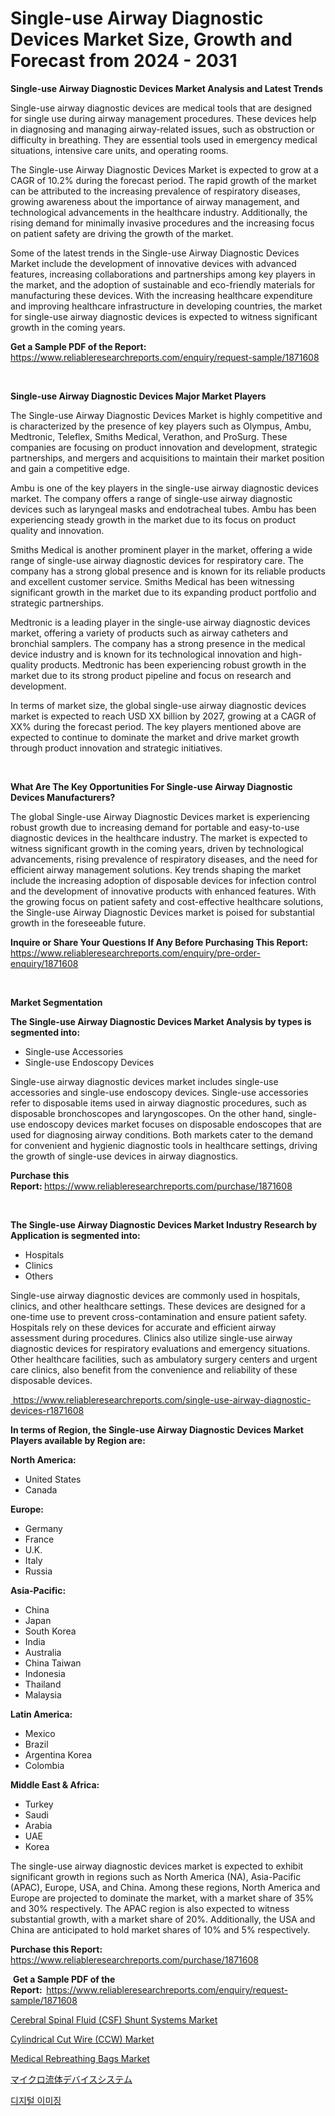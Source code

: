 <p><h1>Single-use Airway Diagnostic Devices Market Size, Growth and Forecast from 2024 - 2031</h1></p><p><strong>Single-use Airway Diagnostic Devices Market Analysis and Latest Trends</strong></p>
<p><p>Single-use airway diagnostic devices are medical tools that are designed for single use during airway management procedures. These devices help in diagnosing and managing airway-related issues, such as obstruction or difficulty in breathing. They are essential tools used in emergency medical situations, intensive care units, and operating rooms.</p><p>The Single-use Airway Diagnostic Devices Market is expected to grow at a CAGR of 10.2% during the forecast period. The rapid growth of the market can be attributed to the increasing prevalence of respiratory diseases, growing awareness about the importance of airway management, and technological advancements in the healthcare industry. Additionally, the rising demand for minimally invasive procedures and the increasing focus on patient safety are driving the growth of the market.</p><p>Some of the latest trends in the Single-use Airway Diagnostic Devices Market include the development of innovative devices with advanced features, increasing collaborations and partnerships among key players in the market, and the adoption of sustainable and eco-friendly materials for manufacturing these devices. With the increasing healthcare expenditure and improving healthcare infrastructure in developing countries, the market for single-use airway diagnostic devices is expected to witness significant growth in the coming years.</p></p>
<p><strong>Get a Sample PDF of the Report:&nbsp;</strong> <a href="https://www.reliableresearchreports.com/enquiry/request-sample/1871608">https://www.reliableresearchreports.com/enquiry/request-sample/1871608</a></p>
<p>&nbsp;</p>
<p><strong>Single-use Airway Diagnostic Devices Major Market Players</strong></p>
<p><p>The Single-use Airway Diagnostic Devices Market is highly competitive and is characterized by the presence of key players such as Olympus, Ambu, Medtronic, Teleflex, Smiths Medical, Verathon, and ProSurg. These companies are focusing on product innovation and development, strategic partnerships, and mergers and acquisitions to maintain their market position and gain a competitive edge.</p><p>Ambu is one of the key players in the single-use airway diagnostic devices market. The company offers a range of single-use airway diagnostic devices such as laryngeal masks and endotracheal tubes. Ambu has been experiencing steady growth in the market due to its focus on product quality and innovation.</p><p>Smiths Medical is another prominent player in the market, offering a wide range of single-use airway diagnostic devices for respiratory care. The company has a strong global presence and is known for its reliable products and excellent customer service. Smiths Medical has been witnessing significant growth in the market due to its expanding product portfolio and strategic partnerships.</p><p>Medtronic is a leading player in the single-use airway diagnostic devices market, offering a variety of products such as airway catheters and bronchial samplers. The company has a strong presence in the medical device industry and is known for its technological innovation and high-quality products. Medtronic has been experiencing robust growth in the market due to its strong product pipeline and focus on research and development.</p><p>In terms of market size, the global single-use airway diagnostic devices market is expected to reach USD XX billion by 2027, growing at a CAGR of XX% during the forecast period. The key players mentioned above are expected to continue to dominate the market and drive market growth through product innovation and strategic initiatives.</p></p>
<p>&nbsp;</p>
<p><strong>What Are The Key Opportunities For Single-use Airway Diagnostic Devices Manufacturers?</strong></p>
<p><p>The global Single-use Airway Diagnostic Devices market is experiencing robust growth due to increasing demand for portable and easy-to-use diagnostic devices in the healthcare industry. The market is expected to witness significant growth in the coming years, driven by technological advancements, rising prevalence of respiratory diseases, and the need for efficient airway management solutions. Key trends shaping the market include the increasing adoption of disposable devices for infection control and the development of innovative products with enhanced features. With the growing focus on patient safety and cost-effective healthcare solutions, the Single-use Airway Diagnostic Devices market is poised for substantial growth in the foreseeable future.</p></p>
<p><strong>Inquire or Share Your Questions If Any Before Purchasing This Report:</strong> <a href="https://www.reliableresearchreports.com/enquiry/pre-order-enquiry/1871608">https://www.reliableresearchreports.com/enquiry/pre-order-enquiry/1871608</a></p>
<p>&nbsp;</p>
<p><strong>Market Segmentation</strong></p>
<p><strong>The Single-use Airway Diagnostic Devices Market Analysis by types is segmented into:</strong></p>
<p><ul><li>Single-use Accessories</li><li>Single-use Endoscopy Devices</li></ul></p>
<p><p>Single-use airway diagnostic devices market includes single-use accessories and single-use endoscopy devices. Single-use accessories refer to disposable items used in airway diagnostic procedures, such as disposable bronchoscopes and laryngoscopes. On the other hand, single-use endoscopy devices market focuses on disposable endoscopes that are used for diagnosing airway conditions. Both markets cater to the demand for convenient and hygienic diagnostic tools in healthcare settings, driving the growth of single-use devices in airway diagnostics.</p></p>
<p><strong>Purchase this Report:&nbsp;</strong><a href="https://www.reliableresearchreports.com/purchase/1871608">https://www.reliableresearchreports.com/purchase/1871608</a></p>
<p>&nbsp;</p>
<p><strong>The Single-use Airway Diagnostic Devices Market Industry Research by Application is segmented into:</strong></p>
<p><ul><li>Hospitals</li><li>Clinics</li><li>Others</li></ul></p>
<p><p>Single-use airway diagnostic devices are commonly used in hospitals, clinics, and other healthcare settings. These devices are designed for a one-time use to prevent cross-contamination and ensure patient safety. Hospitals rely on these devices for accurate and efficient airway assessment during procedures. Clinics also utilize single-use airway diagnostic devices for respiratory evaluations and emergency situations. Other healthcare facilities, such as ambulatory surgery centers and urgent care clinics, also benefit from the convenience and reliability of these disposable devices.</p></p>
<p><a href="https://www.reliableresearchreports.com/single-use-airway-diagnostic-devices-r1871608">&nbsp;https://www.reliableresearchreports.com/single-use-airway-diagnostic-devices-r1871608</a></p>
<p><strong>In terms of Region, the Single-use Airway Diagnostic Devices Market Players available by Region are:</strong></p>
<p>
    <p> <strong> North America: </strong>
        <ul>
            <li>United States</li>
            <li>Canada</li>
        </ul>
        </p> 
    <p> <strong> Europe: </strong>
        <ul>
            <li>Germany</li>
            <li>France</li>
            <li>U.K.</li>
            <li>Italy</li>
            <li>Russia</li>
        </ul>
        </p> 
    <p> <strong> Asia-Pacific: </strong>
        <ul>
            <li>China</li>
            <li>Japan</li>
            <li>South Korea</li>
            <li>India</li>
            <li>Australia</li>
            <li>China Taiwan</li>
            <li>Indonesia</li>
            <li>Thailand</li>
            <li>Malaysia</li>
        </ul>
        </p> 
    <p> <strong> Latin America: </strong>
        <ul>
            <li>Mexico</li>
            <li>Brazil</li>
            <li>Argentina Korea</li>
            <li>Colombia</li>
        </ul>
        </p> 
    <p> <strong> Middle East & Africa: </strong>
        <ul>
            <li>Turkey</li>
            <li>Saudi</li>
            <li>Arabia</li>
            <li>UAE</li>
            <li>Korea</li>
        </ul>
    </p>
    </p>
<p><p>The single-use airway diagnostic devices market is expected to exhibit significant growth in regions such as North America (NA), Asia-Pacific (APAC), Europe, USA, and China. Among these regions, North America and Europe are projected to dominate the market, with a market share of 35% and 30% respectively. The APAC region is also expected to witness substantial growth, with a market share of 20%. Additionally, the USA and China are anticipated to hold market shares of 10% and 5% respectively.</p></p>
<p><strong>Purchase this Report: </strong><a href="https://www.reliableresearchreports.com/purchase/1871608">https://www.reliableresearchreports.com/purchase/1871608</a></p>
<p>&nbsp;<strong>Get a Sample PDF of the Report:&nbsp;&nbsp;</strong><a href="https://www.reliableresearchreports.com/enquiry/request-sample/1871608">https://www.reliableresearchreports.com/enquiry/request-sample/1871608</a></p>
<p><strong></strong></p>
<p><p><a href="https://github.com/dx0328/Market-Research-Report-List-2/blob/main/cerebral-spinal-fluid-csf-shunt-systems-market.md">Cerebral Spinal Fluid (CSF) Shunt Systems Market</a></p><p><a href="https://issuu.com/reportprime-2/docs/cylindrical-cut-wire-ccw-market-size-2030.pptx">Cylindrical Cut Wire (CCW) Market</a></p><p><a href="https://github.com/juancolorado15/Market-Research-Report-List-2/blob/main/medical-rebreathing-bags-market.md">Medical Rebreathing Bags Market</a></p><p><a href="https://github.com/mm14022023/Market-Research-Report-List-1/blob/main/662434452057.md">マイクロ流体デバイスシステム</a></p><p><a href="https://github.com/CliftonFisher9067/Market-Research-Report-List-1/blob/main/684387647482.md">디지털 이미징</a></p></p>
